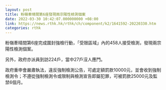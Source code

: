 ```yaml
---
layout: post
title: 粉嶺牽晴間第6座發現兩宗陽性檢測個案
date: 2022-03-30 10:42:07.000000000 +08:00
link: https://news.rthk.hk/rthk/ch/component/k2/1641592-20220330.htm
categories: rthk
---
```


粉嶺牽晴間第6座完成圍封強檢行動，「受限區域」內的458人接受檢測，發現兩宗陽性檢測個案。

另外，政府亦派員到訪224戶，當中27戶沒人應門。
 
政府重申會嚴肅執法，違反強制檢測公告，可處定額罰款10000元，並會收到強制檢測令；不遵從強制檢測令或限制與檢測宣告即屬犯罪，可被罰款25000元及監禁6個月。
